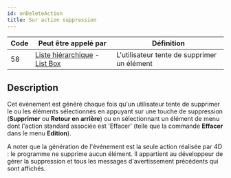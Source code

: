 ```yaml
---
id: onDeleteAction
title: Sur action suppression
---
```


| Code | Peut être appelé par                                                                             | Définition                                  |
| ---- | ------------------------------------------------------------------------------------------------ | ------------------------------------------- |
| 58   | [Liste hiérarchique](FormObjects/list_overview.md) - [List Box](FormObjects/listbox_overview.md) | L'utilisateur tente de supprimer un élément |


## Description

Cet événement est généré chaque fois qu'un utilisateur tente de supprimer le ou les éléments sélectionnés en appuyant sur une touche de suppression (**Supprimer** ou **Retour en arrière**) ou en sélectionnant un élément de menu dont l'action standard associée est 'Effacer' (telle que la commande **Effacer** dans le menu **Edition**).

A noter que la génération de l'événement est la seule action réalisée par 4D : le programme ne supprime aucun élément. Il appartient au développeur de gérer la suppression et tous les messages d'avertissement précédents qui sont affichés.
